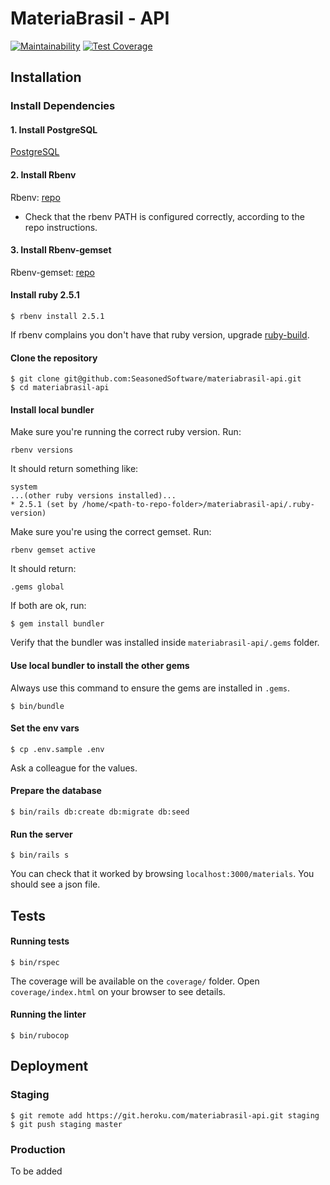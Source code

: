 # MateriaBrasil - API

[![Maintainability](https://api.codeclimate.com/v1/badges/17a992dbbd55d69639eb/maintainability)](https://codeclimate.com/repos/5b085ac5bbf75a0289004e55/maintainability) [![Test Coverage](https://api.codeclimate.com/v1/badges/17a992dbbd55d69639eb/test_coverage)](https://codeclimate.com/repos/5b085ac5bbf75a0289004e55/test_coverage)

## Installation

### Install Dependencies

#### 1. Install PostgreSQL

[PostgreSQL](http://postgresql.org/)

#### 2. Install Rbenv

Rbenv: [repo](https://github.com/rbenv/rbenv)

- Check that the rbenv PATH is configured correctly, according to the repo instructions.

#### 3. Install Rbenv-gemset

Rbenv-gemset: [repo](https://github.com/jf/rbenv-gemset)

#### Install ruby 2.5.1
```
$ rbenv install 2.5.1
```

If rbenv complains you don't have that ruby version, upgrade [ruby-build](https://github.com/rbenv/ruby-build#readme).

#### Clone the repository
```
$ git clone git@github.com:SeasonedSoftware/materiabrasil-api.git
$ cd materiabrasil-api
```

#### Install local bundler
Make sure you're running the correct ruby version. Run:

```
rbenv versions
```
It should return something like:
```
system
...(other ruby versions installed)...
* 2.5.1 (set by /home/<path-to-repo-folder>/materiabrasil-api/.ruby-version)

```
Make sure you're using the correct gemset. Run:
```
rbenv gemset active
```
It should return:
```
.gems global
```

If both are ok, run:
```
$ gem install bundler
```
Verify that the bundler was installed inside `materiabrasil-api/.gems` folder.

#### Use local bundler to install the other gems
Always use this command to ensure the gems are installed in `.gems`.
```
$ bin/bundle
```

#### Set the env vars
```
$ cp .env.sample .env
```
Ask a colleague for the values.

#### Prepare the database
```
$ bin/rails db:create db:migrate db:seed
```

#### Run the server
```
$ bin/rails s
```

You can check that it worked by browsing `localhost:3000/materials`. You should see a json file.

## Tests

#### Running tests
```
$ bin/rspec
```
The coverage will be available on the `coverage/` folder. Open `coverage/index.html` on your browser to see details.


#### Running the linter
```
$ bin/rubocop
```

## Deployment

### Staging

```
$ git remote add https://git.heroku.com/materiabrasil-api.git staging
$ git push staging master
```

### Production

To be added
